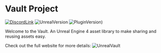 # Vault Project

[![DiscordLink](https://img.shields.io/discord/376875675505655808.svg?logo=discord)](https://discord.gg/RRYwhb) ![UnrealVersion](https://img.shields.io/badge/Unreal%20Engine-4.25.4-brightgreen) ![PluginVersion)](https://img.shields.io/badge/Version-V1.0.0-brightgreen.svg)

Welcome to the Vault. An Unreal Engine 4 asset library to make sharing and reusing assets easy. 

Check out the full website for more details: ![UnrealVault](https://unreal-vault.github.io/)